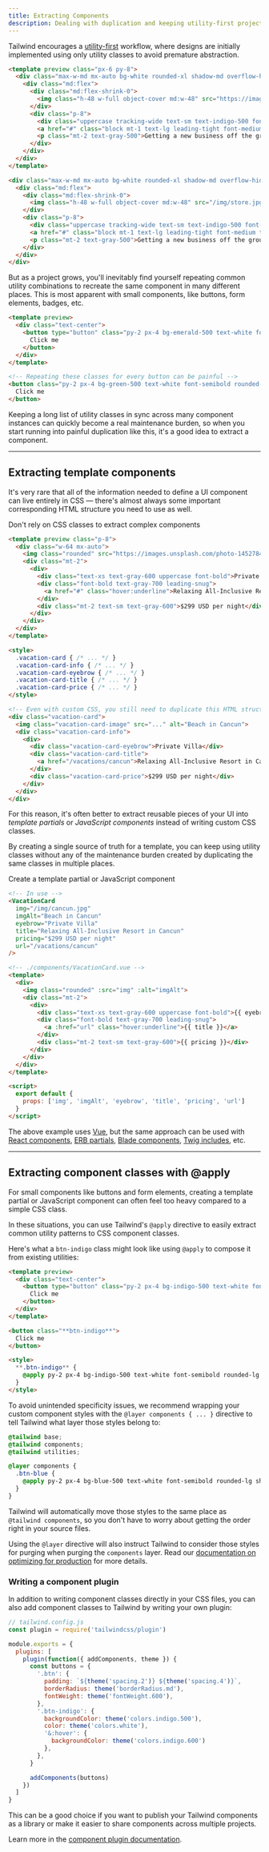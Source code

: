 ```yaml
---
title: Extracting Components
description: Dealing with duplication and keeping utility-first projects maintainable.
---
```


Tailwind encourages a [utility-first](https://tailwindcss.com/docs/utility-first) workflow, where designs are initially implemented using only utility classes to avoid premature abstraction.

```html indigo
<template preview class="px-6 py-8">
  <div class="max-w-md mx-auto bg-white rounded-xl shadow-md overflow-hidden md:max-w-2xl">
    <div class="md:flex">
      <div class="md:flex-shrink-0">
        <img class="h-48 w-full object-cover md:w-48" src="https://images.unsplash.com/photo-1515711660811-48832a4c6f69?ixlib=rb-1.2.1&ixid=eyJhcHBfaWQiOjEyMDd9&auto=format&fit=crop&w=448&q=80" width="448" height="299" alt="Man looking at item at a store">
      </div>
      <div class="p-8">
        <div class="uppercase tracking-wide text-sm text-indigo-500 font-semibold">Case study</div>
        <a href="#" class="block mt-1 text-lg leading-tight font-medium text-black hover:underline">Finding customers for your new business</a>
        <p class="mt-2 text-gray-500">Getting a new business off the ground is a lot of hard work. Here are five ideas you can use to find your first customers.</p>
      </div>
    </div>
  </div>
</template>

<div class="max-w-md mx-auto bg-white rounded-xl shadow-md overflow-hidden md:max-w-2xl">
  <div class="md:flex">
    <div class="md:flex-shrink-0">
      <img class="h-48 w-full object-cover md:w-48" src="/img/store.jpg" alt="Man looking at item at a store">
    </div>
    <div class="p-8">
      <div class="uppercase tracking-wide text-sm text-indigo-500 font-semibold">Case study</div>
      <a href="#" class="block mt-1 text-lg leading-tight font-medium text-black hover:underline">Finding customers for your new business</a>
      <p class="mt-2 text-gray-500">Getting a new business off the ground is a lot of hard work. Here are five ideas you can use to find your first customers.</p>
    </div>
  </div>
</div>
```

But as a project grows, you'll inevitably find yourself repeating common utility combinations to recreate the same component in many different places. This is most apparent with small components, like buttons, form elements, badges, etc.

```html emerald
<template preview>
  <div class="text-center">
    <button type="button" class="py-2 px-4 bg-emerald-500 text-white font-semibold rounded-lg shadow-md hover:bg-emerald-700 focus:outline-none focus:ring-2 focus:ring-emerald-400 focus:ring-opacity-75">
      Click me
    </button>
  </div>
</template>

<!-- Repeating these classes for every button can be painful -->
<button class="py-2 px-4 bg-green-500 text-white font-semibold rounded-lg shadow-md hover:bg-green-700 focus:outline-none focus:ring-2 focus:ring-green-400 focus:ring-opacity-75">
  Click me
</button>
```

Keeping a long list of utility classes in sync across many component instances can quickly become a real maintenance burden, so when you start running into painful duplication like this, it's a good idea to extract a component.

---

## Extracting template components

It's very rare that all of the information needed to define a UI component can live entirely in CSS — there's almost always some important corresponding HTML structure you need to use as well.

Don't rely on CSS classes to extract complex components

```html
<template preview class="p-8">
  <div class="w-64 mx-auto">
    <img class="rounded" src="https://images.unsplash.com/photo-1452784444945-3f422708fe5e?ixlib=rb-1.2.1&ixid=eyJhcHBfaWQiOjEyMDd9&auto=format&fit=crop&w=512&q=80" width="512" height="341" alt="Beach">
    <div class="mt-2">
      <div>
        <div class="text-xs text-gray-600 uppercase font-bold">Private Villa</div>
        <div class="font-bold text-gray-700 leading-snug">
          <a href="#" class="hover:underline">Relaxing All-Inclusive Resort in Cancun</a>
        </div>
        <div class="mt-2 text-sm text-gray-600">$299 USD per night</div>
      </div>
    </div>
  </div>
</template>

<style>
  .vacation-card { /* ... */ }
  .vacation-card-info { /* ... */ }
  .vacation-card-eyebrow { /* ... */ }
  .vacation-card-title { /* ... */ }
  .vacation-card-price { /* ... */ }
</style>

<!-- Even with custom CSS, you still need to duplicate this HTML structure -->
<div class="vacation-card">
  <img class="vacation-card-image" src="..." alt="Beach in Cancun">
  <div class="vacation-card-info">
    <div>
      <div class="vacation-card-eyebrow">Private Villa</div>
      <div class="vacation-card-title">
        <a href="/vacations/cancun">Relaxing All-Inclusive Resort in Cancun</a>
      </div>
      <div class="vacation-card-price">$299 USD per night</div>
    </div>
  </div>
</div>
```

For this reason, it's often better to extract reusable pieces of your UI into _template partials_ or _JavaScript components_ instead of writing custom CSS classes.

By creating a single source of truth for a template, you can keep using utility classes without any of the maintenance burden created by duplicating the same classes in multiple places.

Create a template partial or JavaScript component

```html
<!-- In use -->
<VacationCard
  img="/img/cancun.jpg"
  imgAlt="Beach in Cancun"
  eyebrow="Private Villa"
  title="Relaxing All-Inclusive Resort in Cancun"
  pricing="$299 USD per night"
  url="/vacations/cancun"
/>

<!-- ./components/VacationCard.vue -->
<template>
  <div>
    <img class="rounded" :src="img" :alt="imgAlt">
    <div class="mt-2">
      <div>
        <div class="text-xs text-gray-600 uppercase font-bold">{{ eyebrow }}</div>
        <div class="font-bold text-gray-700 leading-snug">
          <a :href="url" class="hover:underline">{{ title }}</a>
        </div>
        <div class="mt-2 text-sm text-gray-600">{{ pricing }}</div>
      </div>
    </div>
  </div>
</template>

<script>
  export default {
    props: ['img', 'imgAlt', 'eyebrow', 'title', 'pricing', 'url']
  }
</script>
```

The above example uses [Vue](https://vuejs.org/v2/guide/components.html), but the same approach can be used with [React components](https://reactjs.org/docs/components-and-props.html), [ERB partials](https://guides.rubyonrails.org/v5.2/layouts_and_rendering.html#using-partials), [Blade components](https://laravel.com/docs/5.8/blade#components-and-slots), [Twig includes](https://twig.symfony.com/doc/2.x/templates.html#including-other-templates), etc.

---

## Extracting component classes with @apply

For small components like buttons and form elements, creating a template partial or JavaScript component can often feel too heavy compared to a simple CSS class.

In these situations, you can use Tailwind's `@apply` directive to easily extract common utility patterns to CSS component classes.

Here's what a `btn-indigo` class might look like using `@apply` to compose it from existing utilities:


```html indigo
<template preview>
  <div class="text-center">
    <button type="button" class="py-2 px-4 bg-indigo-500 text-white font-semibold rounded-lg shadow-md hover:bg-indigo-700 focus:outline-none focus:ring-2 focus:ring-indigo-400 focus:ring-opacity-75">
      Click me
    </button>
  </div>
</template>

<button class="**btn-indigo**">
  Click me
</button>

<style>
  **.btn-indigo** {
    @apply py-2 px-4 bg-indigo-500 text-white font-semibold rounded-lg shadow-md hover:bg-indigo-700 focus:outline-none focus:ring-2 focus:ring-indigo-400 focus:ring-opacity-75;
  }
</style>
```

To avoid unintended specificity issues, we recommend wrapping your custom component styles with the `@layer components { ... }` directive to tell Tailwind what layer those styles belong to:

```css
@tailwind base;
@tailwind components;
@tailwind utilities;

@layer components {
  .btn-blue {
    @apply py-2 px-4 bg-blue-500 text-white font-semibold rounded-lg shadow-md hover:bg-blue-700 focus:outline-none focus:ring-2 focus:ring-blue-400 focus:ring-opacity-75;
  }
}
```

Tailwind will automatically move those styles to the same place as `@tailwind components`, so you don't have to worry about getting the order right in your source files.

Using the `@layer` directive will also instruct Tailwind to consider those styles for purging when purging the `components` layer. Read our [documentation on optimizing for production](/docs/optimizing-for-production) for more details.

### Writing a component plugin

In addition to writing component classes directly in your CSS files, you can also add component classes to Tailwind by writing your own plugin:

```js
// tailwind.config.js
const plugin = require('tailwindcss/plugin')

module.exports = {
  plugins: [
    plugin(function({ addComponents, theme }) {
      const buttons = {
        '.btn': {
          padding: `${theme('spacing.2')} ${theme('spacing.4')}`,
          borderRadius: theme('borderRadius.md'),
          fontWeight: theme('fontWeight.600'),
        },
        '.btn-indigo': {
          backgroundColor: theme('colors.indigo.500'),
          color: theme('colors.white'),
          '&:hover': {
            backgroundColor: theme('colors.indigo.600')
          },
        },
      }

      addComponents(buttons)
    })
  ]
}
```

This can be a good choice if you want to publish your Tailwind components as a library or make it easier to share components across multiple projects.

Learn more in the [component plugin documentation](https://tailwindcss.com/docs/plugins).
